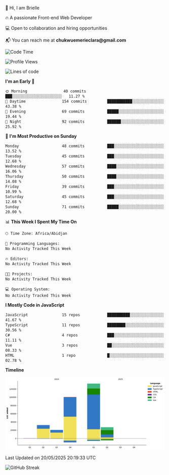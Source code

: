 <div align="left">
  <p>👋 Hi, I am Brielle</p>
  <p>🔥 A passionate Front-end Web Developer</p>
  <p>💻 Open to collaboration and hiring opportunities</p>
  <p>📬 You can reach me at <strong>chukwuemerieclara@gmail.com</strong></p>
</div>


 
 <!--START_SECTION:waka-->
![Code Time](http://img.shields.io/badge/Code%20Time-631%20hrs%2026%20mins-blue)

![Profile Views](http://img.shields.io/badge/Profile%20Views-0-blue)

![Lines of code](https://img.shields.io/badge/From%20Hello%20World%20I%27ve%20Written-312.8%20thousand%20lines%20of%20code-blue)

**I'm an Early 🐤** 

```text
🌞 Morning                40 commits          ███░░░░░░░░░░░░░░░░░░░░░░   11.27 % 
🌆 Daytime                154 commits         ███████████░░░░░░░░░░░░░░   43.38 % 
🌃 Evening                69 commits          █████░░░░░░░░░░░░░░░░░░░░   19.44 % 
🌙 Night                  92 commits          ██████░░░░░░░░░░░░░░░░░░░   25.92 % 
```
📅 **I'm Most Productive on Sunday** 

```text
Monday                   48 commits          ███░░░░░░░░░░░░░░░░░░░░░░   13.52 % 
Tuesday                  45 commits          ███░░░░░░░░░░░░░░░░░░░░░░   12.68 % 
Wednesday                57 commits          ████░░░░░░░░░░░░░░░░░░░░░   16.06 % 
Thursday                 50 commits          ████░░░░░░░░░░░░░░░░░░░░░   14.08 % 
Friday                   39 commits          ███░░░░░░░░░░░░░░░░░░░░░░   10.99 % 
Saturday                 45 commits          ███░░░░░░░░░░░░░░░░░░░░░░   12.68 % 
Sunday                   71 commits          █████░░░░░░░░░░░░░░░░░░░░   20.00 % 
```


📊 **This Week I Spent My Time On** 

```text
🕑︎ Time Zone: Africa/Abidjan

💬 Programming Languages: 
No Activity Tracked This Week

🔥 Editors: 
No Activity Tracked This Week

🐱‍💻 Projects: 
No Activity Tracked This Week

💻 Operating System: 
No Activity Tracked This Week
```

**I Mostly Code in JavaScript** 

```text
JavaScript               15 repos            ██████████░░░░░░░░░░░░░░░   41.67 % 
TypeScript               11 repos            ████████░░░░░░░░░░░░░░░░░   30.56 % 
C#                       4 repos             ███░░░░░░░░░░░░░░░░░░░░░░   11.11 % 
Vue                      3 repos             ██░░░░░░░░░░░░░░░░░░░░░░░   08.33 % 
HTML                     1 repo              █░░░░░░░░░░░░░░░░░░░░░░░░   02.78 % 
```



**Timeline**

![Lines of Code chart](https://raw.githubusercontent.com/Brielle28/Brielle28/main/assets/bar_graph.png)


 Last Updated on 20/05/2025 20:19:33 UTC
<!--END_SECTION:waka-->

![GitHub Streak](https://github-readme-streak-stats.herokuapp.com/?user=Brielle28)



